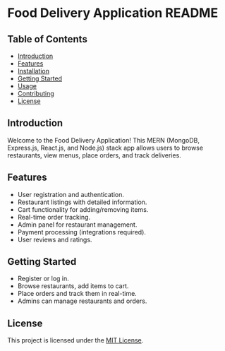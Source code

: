 # Food Delivery Application README

## Table of Contents

- [Introduction](#introduction)
- [Features](#features)
- [Installation](#installation)
- [Getting Started](#getting-started)
- [Usage](#usage)
- [Contributing](#contributing)
- [License](#license)

## Introduction

Welcome to the Food Delivery Application! This MERN (MongoDB, Express.js, React.js, and Node.js) stack app allows users to browse restaurants, view menus, place orders, and track deliveries.

## Features

- User registration and authentication.
- Restaurant listings with detailed information.
- Cart functionality for adding/removing items.
- Real-time order tracking.
- Admin panel for restaurant management.
- Payment processing (integrations required).
- User reviews and ratings.


## Getting Started

- Register or log in.
- Browse restaurants, add items to cart.
- Place orders and track them in real-time.
- Admins can manage restaurants and orders.


## License

This project is licensed under the [MIT License](LICENSE).
